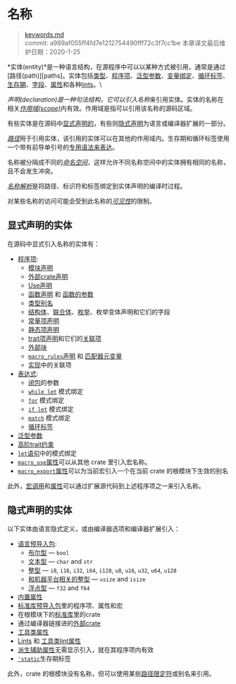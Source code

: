 # 名称

>[keywords.md](https://github.com/rust-lang/reference/blob/master/src/names.md)\
>commit: a989af055ff4fd7e1212754490fff72c3f7cc1be
>本章译文最后维护日期：2020-1-25

*实体(entity)*是一种语言结构，在源程序中可以以某种方式被引用，通常是通过[路径(path)][paths]。实体包括[类型][types]、[程序项][items]、[泛型参数][generic parameters]、[变量绑定][variable bindings]、[循环标签][loop labels]、[生存期][lifetimes]、[字段][fields]、[属性][attributes]和各种[lints]。\

*声明(declaration)*是一种句法结构，它可以引入*名称*来引用实体。实体的名称在相关[*作用域(scope)*][*scope*]内有效。作用域是指可以引用该名称的源码区域。

有些实体是在源码中[显式声明的](#explicitly-declared-entities)，有些则[隐式声明](#implicitly-declared-entities)为语言或编译器扩展的一部分。

[*路径*][*Paths*]用于引用实体，该引用的实体可以在其他的作用域内。生存期和循环标签使用一个带有前导单引号的[专用语法来表达][lifetimes-and-loop-labels]。

名称被分隔成不同的[*命名空间*][*namespaces*]，这样允许不同名称空间中的实体拥有相同的名称，且不会发生冲突。

[*名称解析*][*Name resolution*]是将路径、标识符和标签绑定到实体声明的编译时过程。

对某些名称的访问可能会受到此名称的[*可见性*][*visibility*]的限制。

## 显式声明的实体

在源码中显式引入名称的实体有：

* [程序项][Items]:
    * [模块声明][Module declarations]
    * [外部crate声明][External crate declarations]
    * [Use声明][Use declarations]
    * [函数声明][Function declarations] 和 [函数的参数][function parameters]
    * [类型别名][Type aliases]
    * [结构体][struct]、[联合体][union]、[枚举][enum]、枚举变体声明和它们的字段
    * [常量项声明][Constant item declarations]
    * [静态项声明][Static item declarations]
    * [trait项声明][Trait item declarations]和它们的[关联项][associated items]
    * [外部块][External block items]
    * [`macro_rules`声明][`macro_rules` declarations] 和 [匹配器元变量][matcher metavariables]
    * [实现][Implementation]中的关联项
* [表达式][Expressions]:
    * [闭包][Closure]的参数
    * [`while let`] 模式绑定
    * [`for`] 模式绑定
    * [`if let`] 模式绑定
    * [`match`] 模式绑定
    * [循环标签][Loop labels]
* [泛型参数][Generic parameters]
* [高阶trait约束][Higher ranked trait bounds]
* [`let`语句][`let` statement]中的模式绑定
* [`macro_use`属性][`macro_use` attribute]可以从其他 crate 里引入宏名称。
* [`macro_export`属性][`macro_export` attribute]可以为当前宏引入一个在当前 crate 的根模块下生效的别名

此外，[宏调用][macro invocations]和[属性][attributes]可以通过扩展源代码到上述程序项之一来引入名称。

## 隐式声明的实体

以下实体由语言隐式定义，或由编译器选项和编译器扩展引入：

* [语言预导入包][Language prelude]:
    * [布尔型][Boolean type] — `bool`
    * [文本型][Textual types] — `char` and `str`
    * [整型][Integer types] — `i8`, `i16`, `i32`, `i64`, `i128`, `u8`, `u16`, `u32`, `u64`, `u128`
    * [和机器平台相关的整型][Machine-dependent integer types] — `usize` and `isize`
    * [浮点型][floating-point types] — `f32` and `f64`
* [内置属性][Built-in attributes]
* [标准库预导入包][Standard library prelude]里的程序项、属性和宏
* 在根模块下的[标准库][extern-prelude]里的crate
* 通过编译器链接进的[外部crate][extern-prelude]
* [工具类属性][Tool attributes]
* [Lints] 和 [工具类lint属性][tool lint attributes]
* [派生辅助属性][Derive helper attributes]无需显示引入，就在其程序项内有效
* [`'static`]生存期标签

此外，crate 的根模块没有名称，但可以使用某些[路径限定符][path qualifiers]或别名来引用。

[*Name resolution*]: names/name-resolution.md
[*namespaces*]: names/namespaces.md
[*paths*]: paths.md
[*scope*]: names/scopes.md
[*visibility*]: visibility-and-privacy.md
[`'static`]: keywords.md#weak-keywords
[`for`]: expressions/loop-expr.md#iterator-loops
[`if let`]: expressions/if-expr.md#if-let-expressions
[`let` statement]: statements.md#let-statements
[`macro_export` attribute]: macros-by-example.md#path-based-scope
[`macro_rules` declarations]: macros-by-example.md
[`macro_use` attribute]: macros-by-example.md#the-macro_use-attribute
[`match`]: expressions/match-expr.md
[`while let`]: expressions/loop-expr.md#predicate-pattern-loops
[associated items]: items/associated-items.md
[attributes]: attributes.md
[Boolean type]: types/boolean.md
[Built-in attributes]: attributes.md#built-in-attributes-index
[Closure]: expressions/closure-expr.md
[Constant item declarations]: items/constant-items.md
[Derive helper attributes]: procedural-macros.md#derive-macro-helper-attributes
[enum]: items/enumerations.md
[Expressions]: expressions.md
[extern-prelude]: names/preludes.md#extern-prelude
[External block items]: items/external-blocks.md
[External crate declarations]: items/extern-crates.md
[fields]: expressions/field-expr.md
[floating-point types]: types/numeric.md#floating-point-types
[Function declarations]: items/functions.md
[function parameters]: items/functions.md#function-parameters
[Generic parameters]: items/generics.md
[Higher ranked trait bounds]: trait-bounds.md#higher-ranked-trait-bounds
[Implementation]: items/implementations.md
[Integer types]: types/numeric.md#integer-types
[Items]: items.md
[Language prelude]: names/preludes.md#language-prelude
[lifetimes-and-loop-labels]: tokens.md#lifetimes-and-loop-labels
[lifetimes]: tokens.md#lifetimes-and-loop-labels
[Lints]: attributes/diagnostics.md#lint-check-attributes
[Loop labels]: expressions/loop-expr.md#loop-labels
[Machine-dependent integer types]: types/numeric.md#machine-dependent-integer-types
[macro invocations]: macros.md#macro-invocation
[matcher metavariables]: macros-by-example.md#metavariables
[Module declarations]: items/modules.md
[path]: paths.md
[path qualifiers]: paths.md#path-qualifiers
[Standard library prelude]: names/preludes.md#standard-library-prelude
[Static item declarations]: items/static-items.md
[struct]: items/structs.md
[Textual types]: types/textual.md
[Tool attributes]: attributes.md#tool-attributes
[tool lint attributes]: attributes/diagnostics.md#tool-lint-attributes
[Trait item declarations]: items/traits.md
[Type aliases]: items/type-aliases.md
[types]: types.md
[union]: items/unions.md
[Use declarations]: items/use-declarations.md
[variable bindings]: patterns.md
